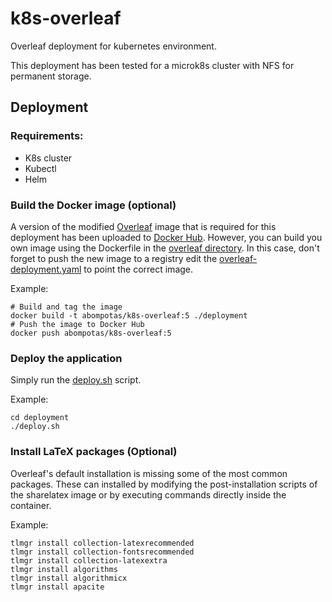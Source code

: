 # k8s-overleaf

Overleaf deployment for kubernetes environment. 

This deployment has been tested for a microk8s cluster with NFS for permanent storage. 

## Deployment

### Requirements:

- K8s cluster
- Kubectl
- Helm

### Build the Docker image (optional)

A version of the modified [Overleaf](https://github.com/overleaf/overleaf) image that is required for this deployment
has been uploaded to [Docker Hub](https://hub.docker.com/r/abompotas/overleaf).
However, you can build you own image using the Dockerfile in the [overleaf directory](/overleaf). 
In this case, don't forget to push the new image to a registry edit the 
[overleaf-deployment.yaml](/deployment/overleaf/overleaf-deployment.yaml) to point the correct image.

Example:
```
# Build and tag the image
docker build -t abompotas/k8s-overleaf:5 ./deployment
# Push the image to Docker Hub
docker push abompotas/k8s-overleaf:5
```

### Deploy the application

Simply run the [deploy.sh](/deployment/deploy.sh) script. 

Example:
```
cd deployment
./deploy.sh
```

### Install LaTeX packages (Optional)

Overleaf's default installation is missing some of the most common packages. These can installed by modifying the 
post-installation scripts of the sharelatex image or by executing commands directly inside the container.

Example:
```
tlmgr install collection-latexrecommended
tlmgr install collection-fontsrecommended
tlmgr install collection-latexextra
tlmgr install algorithms
tlmgr install algorithmicx
tlmgr install apacite
```